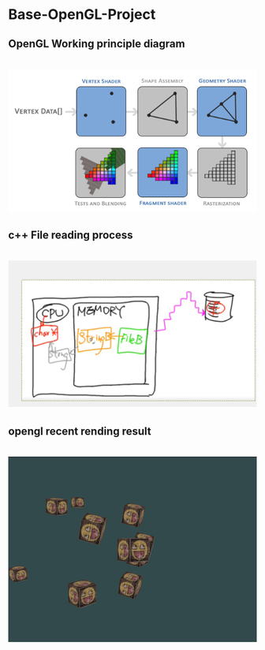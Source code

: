 # Base-OpenGL-Project
## OpenGL Working principle diagram
# ![Working principle diagram](./image/OpenGL.png)

## c++ File reading process 
# ![c++ File reading process](./image/openfile.png)

## opengl recent rending result
# ![opengl recent rending result](./image/opengl.gif)
